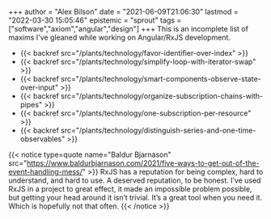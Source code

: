+++
author = "Alex Bilson"
date = "2021-06-09T21:06:30"
lastmod = "2022-03-30 15:05:46"
epistemic = "sprout"
tags = ["software","axiom","angular","design"]
+++
This is an incomplete list of maxims I've gleaned while working on Angular/RxJS development.

- {{< backref src="/plants/technology/favor-identifier-over-index" >}}
- {{< backref src="/plants/technology/simplify-loop-with-iterator-swap" >}}
- {{< backref src="/plants/technology/smart-components-observe-state-over-input" >}}
- {{< backref src="/plants/technology/organize-subscription-chains-with-pipes" >}}
- {{< backref src="/plants/technology/one-subscription-per-resource" >}}
- {{< backref src="/plants/technology/distinguish-series-and-one-time-observables" >}}

{{< notice type=quote name="Baldur Bjarnason" src="https://www.baldurbjarnason.com/2021/five-ways-to-get-out-of-the-event-handling-mess/" >}}
RxJS has a reputation for being complex, hard to understand, and hard to use. A deserved reputation, to be honest. I’ve used RxJS in a project to great effect, it made an impossible problem possible, but getting your head around it isn’t trivial. It’s a great tool when you need it. Which is hopefully not that often.
{{< /notice >}}
